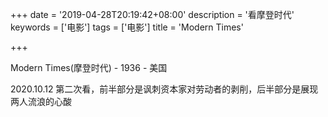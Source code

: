 +++
date = '2019-04-28T20:19:42+08:00'
description = '看摩登时代'
keywords = ['电影']
tags = ['电影']
title = 'Modern Times'

+++

Modern Times(摩登时代) - 1936 - 美国

2020.10.12 第二次看，前半部分是讽刺资本家对劳动者的剥削，后半部分是展现两人流浪的心酸
